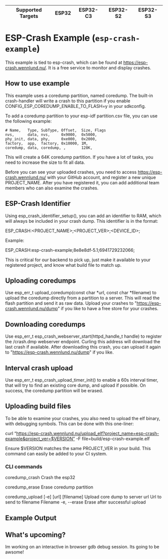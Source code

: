
| Supported Targets | ESP32 | ESP32-C3 | ESP32-S2 | ESP32-S3 |
| ----------------- | ----- | -------- | -------- | -------- |

# ESP-Crash Example (`esp-crash-example`)

This example is tied to esp-crash, which can be found at https://esp-crash.wennlund.nu/. It is a free service to monitor and display crashes.

## How to use example

This example uses a coredump partition, named coredump. The built-in crash-handler will write a crash to this partition if you enable CONFIG_ESP_COREDUMP_ENABLE_TO_FLASH=y in your sdkconfig.

To add a coredump partition to your esp-idf partition.csv file, you can use the following example:

```
# Name,   Type, SubType, Offset,  Size, Flags
nvs,      data, nvs,     0x9000,  0x5000,
phy_init, data, phy,     0xe000,  0x2000,
factory,  app,  factory, 0x10000, 1M,
coredump, data, coredump, ,       128K,
```
This will create a 64K coredump partition. If you have a lot of tasks, you need to increase the size to fit all data.

Before you can see your uploaded crashes, you need to access https://esp-crash.wennlund.nu/ with your GitHub account, and register a new unique PROJECT_NAME. After you have registered it, you can add additional team members who can also examine the crashes.

## ESP-Crash Identifier

Using esp_crash_identifier_setup(), you can add an identifier to RAM, which will always be included in your crash dump. This identifier is in the format:

ESP_CRASH:<PROJECT_NAME>;<PROJECT_VER>;<DEVICE_ID>;

Example:

ESP_CRASH:esp-crash-example;8e8e8df-5.1;6941729232066;

This is critical for our backend to pick up, just make it available to your registered project, and know what build file to match up.

## Uploading coredumps

Use esp_err_t upload_coredump(const char *url, const char *filename) to upload the coredump directly from a partition to a server. This will read the flash partition and send it as raw data. Upload your crashes to "https://esp-crash.wennlund.nu/dump" if you like to have a free store for your crashes.

## Downloading coredumps

Use esp_err_t esp_crash_webserver_start(httpd_handle_t handle) to register the /crash.dmp webserver endpoint. Curling this address will download the last crash if available. After downloading this crash, you can upload it again to "https://esp-crash.wennlund.nu/dump" if you like.

## Interval crash upload

Use esp_err_t esp_crash_upload_timer_init() to enable a 60s interval timer, that will try to find an existing core dump, and upload if possible. On success, the coredump partition will be erased.

## Uploading build files

To be able to examine your crashes, you also need to upload the elf binary, with debugging symbols. This can be done with this one-liner:

curl “https://esp-crash.wennlund.nu/upload_elf?project_name=esp-crash-example&project_ver=$VERSION” -F file=build/esp-crash-example.elf

Ensure $VERSION matches the same PROJECT_VER in your build. This command can easily be added to your CI system.

### CLI commands

coredump_crash
  Crash the esp32

coredump_erase
  Erase coredump partition

coredump_upload  [-e] [url] [filename]
  Upload core dump to server
           url  Url to send to
      filename  Filename
   -e, --erase  Erase after successful upload


## Example Output



## What's upcoming?

Im working on an interactive in browser gdb debug session. Its going to be awsome!
